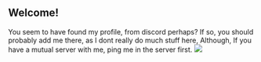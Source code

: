 ## Welcome!
You seem to have found my profile, from discord perhaps?
If so, you should probably add me there, as I dont really do much stuff here, Although, If you have a mutual server with me, ping me in the server first.
![](https://komarev.com/ghpvc/?username=your-github-username)
